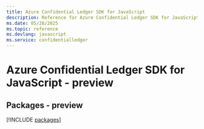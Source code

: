 ```yaml
---
title: Azure Confidential Ledger SDK for JavaScript
description: Reference for Azure Confidential Ledger SDK for JavaScript
ms.date: 05/28/2025
ms.topic: reference
ms.devlang: javascript
ms.service: confidentialledger
---
```

# Azure Confidential Ledger SDK for JavaScript - preview
## Packages - preview
[!INCLUDE [packages](confidential-ledger-index.md)]